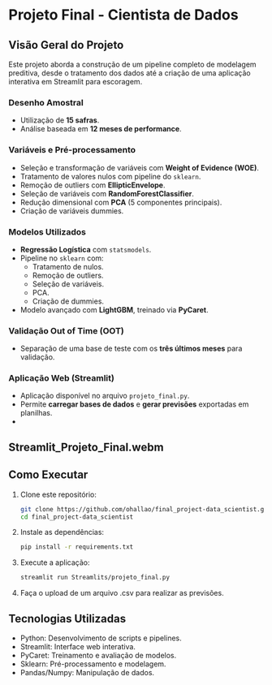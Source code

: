 # **Projeto Final - Cientista de Dados**

## **Visão Geral do Projeto**

Este projeto aborda a construção de um pipeline completo de modelagem preditiva, desde o tratamento dos dados até a criação de uma aplicação interativa em Streamlit para escoragem.

### **Desenho Amostral**
- Utilização de **15 safras**.
- Análise baseada em **12 meses de performance**.

### **Variáveis e Pré-processamento**
- Seleção e transformação de variáveis com **Weight of Evidence (WOE)**.
- Tratamento de valores nulos com pipeline do `sklearn`.
- Remoção de outliers com **EllipticEnvelope**.
- Seleção de variáveis com **RandomForestClassifier**.
- Redução dimensional com **PCA** (5 componentes principais).
- Criação de variáveis dummies.

### **Modelos Utilizados**
- **Regressão Logística** com `statsmodels`.
- Pipeline no `sklearn` com:
  - Tratamento de nulos.
  - Remoção de outliers.
  - Seleção de variáveis.
  - PCA.
  - Criação de dummies.
- Modelo avançado com **LightGBM**, treinado via **PyCaret**.

### **Validação Out of Time (OOT)**
- Separação de uma base de teste com os **três últimos meses** para validação.

### **Aplicação Web (Streamlit)**
- Aplicação disponível no arquivo `projeto_final.py`.
- Permite **carregar bases de dados** e **gerar previsões** exportadas em planilhas.
- 
Streamlit_Projeto_Final.webm
---

## **Como Executar**

1. Clone este repositório:
   ```bash
   git clone https://github.com/ohallao/final_project-data_scientist.git
   cd final_project-data_scientist
2. Instale as dependências:
   ```bash
   pip install -r requirements.txt
3. Execute a aplicação:
   ```bash
   streamlit run Streamlits/projeto_final.py
4. Faça o upload de um arquivo .csv para realizar as previsões.
   
## **Tecnologias Utilizadas**
- Python: Desenvolvimento de scripts e pipelines.
- Streamlit: Interface web interativa.
- PyCaret: Treinamento e avaliação de modelos.
- Sklearn: Pré-processamento e modelagem.
- Pandas/Numpy: Manipulação de dados.
